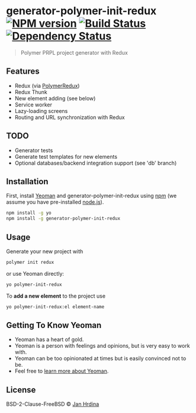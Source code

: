 # generator-polymer-init-redux [![NPM version][npm-image]][npm-url] [![Build Status][travis-image]][travis-url] [![Dependency Status][daviddm-image]][daviddm-url]
> Polymer PRPL project generator with Redux

## Features

- Redux (via [PolymerRedux](https://github.com/tur-nr/polymer-redux))
- Redux Thunk
- New element adding (see below)
- Service worker
- Lazy-loading screens
- Routing and URL synchronization with Redux

## TODO

- Generator tests
- Generate test templates for new elements
- Optional databases/backend integration support (see 'db' branch)

## Installation

First, install [Yeoman](http://yeoman.io) and generator-polymer-init-redux using [npm](https://www.npmjs.com/) (we assume you have pre-installed [node.js](https://nodejs.org/)).

```bash
npm install -g yo
npm install -g generator-polymer-init-redux
```

## Usage

Generate your new project with

```bash
polymer init redux
```

or use Yeoman directly:

```bash
yo polymer-init-redux
```

To **add a new element** to the project use

```bash
yo polymer-init-redux:el element-name
```

## Getting To Know Yeoman

 * Yeoman has a heart of gold.
 * Yeoman is a person with feelings and opinions, but is very easy to work with.
 * Yeoman can be too opinionated at times but is easily convinced not to be.
 * Feel free to [learn more about Yeoman](http://yeoman.io/).

## License

BSD-2-Clause-FreeBSD © [Jan Hrdina](www.hrdinajan.cz)


[npm-image]: https://badge.fury.io/js/generator-polymer-init-redux.svg
[npm-url]: https://npmjs.org/package/generator-polymer-init-redux
[travis-image]: https://travis-ci.org/jhrdina/generator-polymer-init-redux.svg?branch=master
[travis-url]: https://travis-ci.org/jhrdina/generator-polymer-init-redux
[daviddm-image]: https://david-dm.org/jhrdina/generator-polymer-init-redux.svg?theme=shields.io
[daviddm-url]: https://david-dm.org/jhrdina/generator-polymer-init-redux
